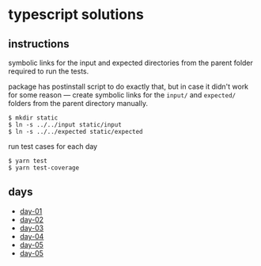 # typescript solutions

## instructions

symbolic links for the input and expected directories
from the parent folder required to run the tests.

package has postinstall script to do exactly that,
but in case it didn't work for some reason —
create symbolic links for the `input/` and `expected/` folders
from the parent directory manually.

```
$ mkdir static
$ ln -s ../../input static/input
$ ln -s ../../expected static/expected
```

run test cases for each day

```
$ yarn test
$ yarn test-coverage
```

## days

* [day-01](src/day-01/)
* [day-02](src/day-02/)
* [day-03](src/day-03/)
* [day-04](src/day-04/)
* [day-05](src/day-05/)
* [day-05](src/day-06/)
